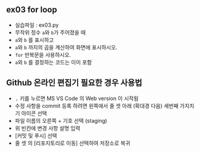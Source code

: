 ## ex03 for loop<br>
* 실습파일 : ex03.py
* 무작위 정수 `a`와 `b`가 주어졌을 때
* `a`와 `b` 를 표시하고
* `a`와 `b` 까지의 곱을 계산하여 화면에 표시하시오.
* `for` 반복문을 사용하시오.
* `a`와 `b` 를 결정하는 코드는 이미 포함

## Github 온라인 편집기 필요한 경우 사용법
* <kbd>.</kbd> 키를 누르면 MS VS Code 의 Web version 이 시작됨
* 수정 사항을 commit 등록 하려면 왼쪽에서 줄 셋 아래 (확대경 다음) 세번째 가지치기 아이콘 선택
* 파일 이름의 오른쪽 + 기호 선택 (staging)
* 위 빈칸에 변경 사항 설명 입력
* [커밋 및 푸시] 선택
* 줄 셋 의 [리포지토리로 이동] 선택하여 저장소로 복귀
